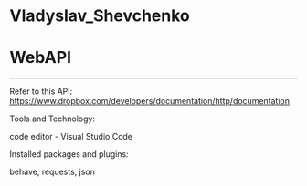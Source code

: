 # Vladyslav_Shevchenko
# WebAPI
  ___________
 
Refer to this API: https://www.dropbox.com/developers/documentation/http/documentation

Tools and Technology:

code editor - Visual Studio Code 

Installed packages and plugins:

behave, requests, json
